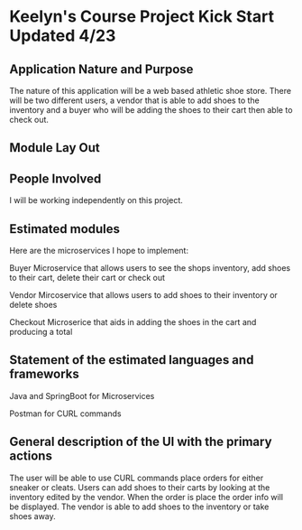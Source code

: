 
# Keelyn's Course Project Kick Start Updated 4/23 

## Application Nature and Purpose
The nature of this application will be a web based athletic shoe store. There will be two different users, a vendor that is able to add shoes to the inventory and a buyer who will be adding the shoes to their cart then able to check out.       

## Module Lay Out

## People Involved
I will be working independently on this project. 

## Estimated modules
Here are the microservices I hope to implement:

Buyer Microservice that allows users to see the shops inventory, add shoes to their cart, delete their cart or
check out

Vendor Mircoservice that allows users to add shoes to their inventory or delete shoes

Checkout Microserice that aids in adding the shoes in the cart and producing a total 

## Statement of the estimated languages and frameworks

Java and SpringBoot for Microservices

Postman for CURL commands

## General description of the UI with the primary actions
The user will be able to use CURL commands place orders for either sneaker or cleats. Users can add shoes to their carts by looking at the inventory edited by the vendor. When the order is place the order info will be displayed. The vendor is able to add shoes to the inventory or take shoes away.
